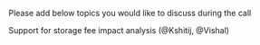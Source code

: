 Please add below topics you would like to discuss during the call

Support for storage fee impact analysis (@Kshitij, @Vishal)
